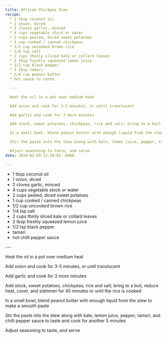 ```yaml
---
title: African Chickpea Stew
recipe:
  * 1 tbsp coconut oil
  * 1 onion, diced
  * 2 cloves garlic, minced
  * 4 cups vegetable stock or water
  * 2 cups peeled, diced sweet potatoes
  * 1 cup cooked / canned chickpeas
  * 1/2 cup uncooked brown rice
  * 1/4 tsp salt
  * 2 cups thinly sliced kale or collard leaves
  * 2 tbsp freshly squeezed lemon juice
  * 1/2 tsp black pepper
  * 1 tbsp tamari
  * 1/4 cup peanut butter
  * hot sauce to taste

  ---

  Heat the oil in a pot over medium heat

  Add onion and cook for 3-5 minutes, or until translucent

  Add garlic and cook for 3 more minutes

  Add stock, sweet potatoes, chickpeas, rice and salt; bring to a boil, reduce heat, cover, and sidmmer for 45 minutes or until the rice is cooked

  In a small bowl, blend peanut butter with enough liquid from the stew to make a smooth paste

  Stir the paste into the stew along with kale, lemon juice, pepper, tamari, and chilli pepper sauce to taste and cook for another 5 minutes

  Adjust seasoning to taste, and serve
date: 2019-02-03 13:39:03 -0400

---
```

* 1 tbsp coconut oil
* 1 onion, diced
* 2 cloves garlic, minced
* 4 cups vegetable stock or water
* 2 cups peeled, diced sweet potatoes
* 1 cup cooked / canned chickpeas
* 1/2 cup uncooked brown rice
* 1/4 tsp salt
* 2 cups thinly sliced kale or collard leaves
* 2 tbsp freshly squeezed lemon juice
* 1/2 tsp black pepper
* tamari
* hot chilli pepper sauce

\---

Heat the oil in a pot over medium heat

Add onion and cook for 3-5 minutes, or until translucent

Add garlic and cook for 3 more minutes

Add stock, sweet potatoes, chickpeas, rice and salt; bring to a boil, reduce heat, cover, and sidmmer for 45 minutes or until the rice is cooked

In a small bowl, blend peanut butter with enough liquid from the stew to make a smooth paste

Stir the paste into the stew along with kale, lemon juice, pepper, tamari, and chilli pepper sauce to taste and cook for another 5 minutes

Adjust seasoning to taste, and serve
